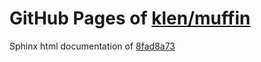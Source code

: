 GitHub Pages of [klen/muffin](https://github.com/klen/muffin.git)
===
Sphinx html documentation of [8fad8a73](https://github.com/klen/muffin/tree/8fad8a7366dea06535f2f4f375c832858339a07f)
